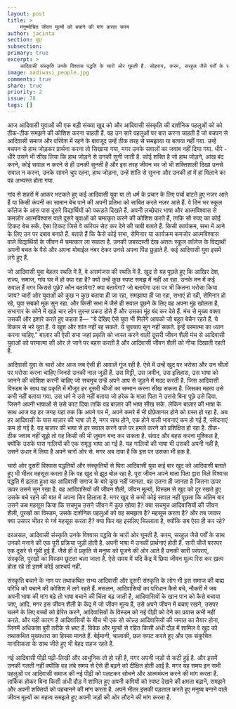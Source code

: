 ```yaml
---
layout: post
title: >
    मनुष्योचित जीवन मूल्यों को बचाने की मांग करता समय
author: jacinta
section: मुद्दा
subsection:
primary: true
excerpt: >
    आदिवासी संस्कृति उनके विश्वास पद्धति के चारों ओर घूमती हैं. सोहराय, करम, सरहुल जैसे पर्वों के साथ उनको मनाने की एक पूरी प्रक्रिया जुड़ी होती है. अपनी भाषा में उनकी प्रार्थनाएं होती हैं. सारी चीजें परस्पर एक दूसरे से गूंथी हुई हैं.
image: aadiwasi_people.jpg
comments: true
share: true
priority: 2
issue: 78
tags: []
---
```


आज आदिवासी युवाओं की एक बड़ी संख्या खुद को और आदिवासी संस्कृति की दार्शनिक पहलुओं को को ठीक-ठीक समझने की कोशिश करना चाहती हैं. वह उन सारे पहलुओं पर बात करना चाहती हैं जो बचपन से आदिवासी समाज और परिवेश में रहने के बावजूद उन्हें ठीक तरह से समझाया या बताया नहीं गया. उन्हें बचपन से हाथ जोड़कर प्रार्थना करना तो सिखाया गया, मगर उनके सवालों का जवाब नहीं दिया गया. धीरे - धीरे उसने भी सीख लिया कि हाथ जोड़ने से उनकी सुनी जाती है. कोई शक्ति है जो हाथ जोड़ने, आंख बंद करने, कोई सवाल न करने से ही उनकी सुनती है और इस तरह जीवन भर जो भी शक्तिशाली दिखा उनसे सवाल न करना, उनके सामने चुप रहना, हाथ जोड़ना, उन्हें शांति से सुनना और उनकी हां में हां मिलाने का वह अभ्यस्त होता गया.

गांव से शहरों में आकर भटकते हुए कई आदिवासी युवा या तो धर्म के प्रचार के लिए पर्चा बांटते हुए नज़र आते हैं या किसी कंपनी का सामान बेच पाने की अपनी प्रतिभा को साबित करते नज़र आते हैं. वे दिन भर स्कूल कॉलेज के आस पास दूसरे विद्यार्थियों को पकड़ते दिखते हैं. अपनी लच्छेदार भाषा और आत्मविश्वास से कमज़ोर आत्मविश्वास वाले दूसरे युवाओं को चमत्कृत करने की कोशिश करते हैं, ताकि सौ रुपए का कोई टिकट बेच सकें. ऐसा टिकट जिसे वे करियर सेट कर देने की चाबी बताते हैं. किसी कार्यक्रम, सभा में आने के लिए उन पर दबाव बनाते हैं. बताते हैं कि कैसे कोई सभा, सेमिनार या कार्यक्रम  कमजोर आत्मविश्वास वाले विद्यार्थियों के जीवन में चमत्कार ला सकता है. उनकी ज़बरदस्ती देख अंततः स्कूल कॉलेज के विद्यार्थी अपनी बचत के पैसे और अपना मोबाईल नंबर देकर उनसे अपना पिंड छुड़ाते हैं. कई आदिवासी युवा इसमें लगे हुए हैं.

जो आदिवासी युवा बेहतर स्थति में हैं, वे असमंजस की स्थति में हैं. खुद से यह पूछते हुए कि आखिर देश, राज्य, समाज, गांव घर में हो क्या रहा है? क्यों उन्हें कुछ स्पष्ट समझ में नहीं आ रहा. उनके मन में कई सवाल हैं मगर किससे पूछे? कौन बतायेगा? क्या बतायेगा? जो बतायेगा उस पर भी कितना भरोसा किया जाय? चारों ओर युवाओं को कुछ न कुछ बताया ही जा रहा, समझाया ही जा रहा, सभाएं हो रही, सेमिनार हो रहे, युवा सबको मूक सुन रहा. और किसी सभा में जैसे ही सवाल पूछने के लिए वह अपना मुंह खोलता है, सभागार के कोने में खड़े चार लोग तुरन्त प्रकट होते हैं और उसका मुंह बंद कर देते हैं. मंच से मुख्य वक्ता उसकी और इशारे करते हुए कहता है— "ये देखिए ऐसे युवा भी मिलेंगे आपको जो बहुत बेचैन रहते हैं. ये विकार से भरे युवा हैं. ये खुश और शांत नहीं रह सकते. ये चुपचाप सुन नहीं सकते. इन्हें परमात्मा का ध्यान करना चाहिए." बाज़ार की ऐसी सभा जहां प्रकृति को ध्वस्त करने वाली दूसरी जीवन शैली मंच से आदिवासी युवाओं को परमात्मा की ओर ले जाने पर बहस करती है और आदिवासी जीवन शैली को नीचा दिखाती रहती है.

आदिवासी युवा के चारों ओर आज जब ऐसी ही आवाज़ें गूंज रही है. ऐसे में उन्हें खुद पर भरोसा और उन चीज़ों पर भरोसा करना चाहिए जिनसे उनकी नाल जुड़ी हैं. उस मिट्टी, उस ज़मीन, उस इतिहास, उस भाषा को जानने की कोशिश करनी चाहिए जो सचमुच उन्हें अपने आप से जुड़ने में मदद करती है. जिस आदिवासी विस्डम के साथ वह प्रकृति में मौजूद हर दूसरी चीजों का सम्मान करना सीख सकता है. जिसका महत्व उसे कभी नहीं बताया गया. उस धर्म ने उसे नहीं बताया जो हरेक के माता पिता ने उससे बिना पूछे उसे दिया. जिसने अपनी भाषाओं से उसे काट दिया ताकि वह बाज़ार की भाषा सीख सके. लेकिन बाज़ार की भाषा के साथ आज वह हर जगह यहां तक कि अपने घर में, अपने कमरे में भी प्रोफ़ेशनल होने को ग्रस्त हो रहा है. अब हर आदिवासी के पास बाज़ार की भाषा तो है, मगर साथ होने, एक होने वाली भावनाएं कम हो गई हैं, संवेदनाएं कम हो गई है. वह बाज़ार की भाषा से हर सवाल करने वाले पर हमले करने को प्रशिक्षित हो रहा है. ठीक- ठीक जवाब नहीं सूझे तो वह किसी की भी ज़ुबान बन्द कर सकता है. संवाद और बहस करना मुश्किल है, क्योंकि उसके पास गालियों की एक समृद्ध भाषा आ गई है. यह गालियों की भाषा भी उसकी अपनी नहीं है, उसने उधार में लिया है अपने चारों ओर से. मगर अब दावा है कि इस पर उसका भी हक़ है.

चारो ओर दूसरी विश्वास पद्धतियों और संस्कृतियों से घिरा आदिवासी युवा कई बार खुद को आदिवासी बताते हुए भी भीतर महसूस करता है कि वह खुद से झूठ बोल रहा है. पूरा जीवन अपने माता पिता द्वारा मिले विश्वास पद्धति में ढलता हुआ वह आदिवासी समाज के बारे कुछ नहीं जानता. वह उतना ही जानता है जितना ऊपर ऊपर उसने सुन रखा है. वह आदिवासियों की जीवन शैली, जीवन मूल्यों, विस्डम से खुद को दूर रखते हुए उसके बचे रहने की बात में अपना सिर हिलाता है. मगर खुद से कभी कोई सवाल नहीं पूछता कि अंतिम बार उसने कब महसूस किया कि सचमुच उसने जीवन में कुछ खोया है? क्या सचमुच आदिवासियों की जीवन शैली, पुरखों का विस्डम, उसके दार्शनिक पहलुओं को वह समझता है? महसूस करता है? और तब जाकर क्या उसपर भीतर से गर्व महसूस करता है? क्या फिर वह इसलिए चिल्लाता है, क्योंकि सब ऐसा ही कर रहे?

दरअसल, आदिवासी संस्कृति उनके विश्वास पद्धति के चारों ओर घूमती हैं. करम, सरहुल जैसे पर्वों के साथ उनको मनाने की एक पूरी प्रक्रिया जुड़ी होती है. अपनी भाषा में उनकी प्रार्थनाएं होती हैं. सारी चीजें परस्पर एक दूसरे से गूंथी हुई हैं. जैसे ही वे प्रकृति से मनुष्य को पूजने की ओर आते हैं उनकी सारी परंपराएं, संस्कृति, पुरखों का विस्डम छूटता चला जाता है. ऐसे समय में यदि केंद्र में छिपा जीवन मूल्य रिस कर ख़त्म होता रहे तो इसमें कोई आश्चर्य नहीं.

संस्कृति बचाने के नाम पर तथाकथित सभ्य आदिवासी और दूसरी संस्कृति के लोग भी इस समाज की बाह्य परिधि को बचाने की कोशिश में लगे रहते हैं. मसलन, आदिवासियों का परिधान कैसे बचे, नौकरी में जब अपनी भाषा की मांग बढ़े तो भाषा बचाने की चिंता बढ़ जाती है, आदिवासियों के खान पान को कैसे बचाया जाए, आदि. मगर इस जीवन शैली के केंद्र में जो जीवन मूल्य हैं, उसे अपने जीवन में बचाए रखने, उसपर चलने के लिए बच्चों को प्रेरित करने, आदिवासियों के विस्डम को नई पीढ़ी को देने का प्रयास कभी नहीं करते. और यही कारण है आदिवासियों के बीच भी एक सो कोल्ड आदिवासियों की जमात का तैयार होना, जिनमें अधिकांश बुरी तरीके से भ्रष्ट हैं. विवेक और मूल्यों से रहित किसी अंधी दौड़ में शामिल वे खुद को तथाकथित मुख्यधारा का हिस्सा मानते हैं. बेईमानी, चालाकी, छल कपट करते हुए और एक संकुचित मानसिकता के साथ जीते हुए भी बेहद सहज रहते हैं.

नई आदिवासी पीढ़ी पढ़ी-लिखी और आधुनिक तो हो रही है, मगर अपनी जड़ों से कटी हुई है. और इसमें उनकी गलती नहीं क्योंकि वह लंबे समय से ऐसे ही बढ़ने को दीक्षित होती आई है. मगर यह समय इन सभी पहलुओं पर आदिवासी समाज की नई पीढ़ी को पलटकर सोचने और आत्ममंथन करने की मांग करता है. तार्किक होकर बिना किसी अंधी दौड़ में शामिल हुए अपनी कमियों को स्पष्ट देखने की क्षमता बढ़ाने, समझने और अपनी शक्तियों को पहचानने की मांग करता है. अपने भीतर इसकी पड़ताल करते हुए मनुष्य बनाने वाले जीवन मूल्यों का महत्व समझते हुए अपनी जड़ों की ओर लौटने की मांग करता है.